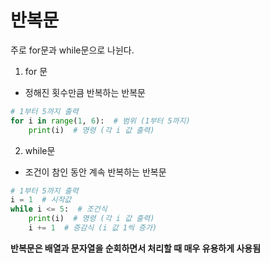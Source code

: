 # 반복문
주로 for문과 while문으로 나뉜다.

1. for 문
- 정해진 횟수만큼 반복하는 반복문
```python
# 1부터 5까지 출력
for i in range(1, 6):  # 범위 (1부터 5까지)
    print(i)  # 명령 (각 i 값 출력)

```


2. while문
- 조건이 참인 동안 계속 반복하는 반복문
```python
# 1부터 5까지 출력
i = 1  # 시작값
while i <= 5:  # 조건식
    print(i)  # 명령 (각 i 값 출력)
    i += 1  # 증감식 (i 값 1씩 증가)

```

**반복문은 배열과 문자열을 순회하면서 처리할 때 매우 유용하게 사용됨**